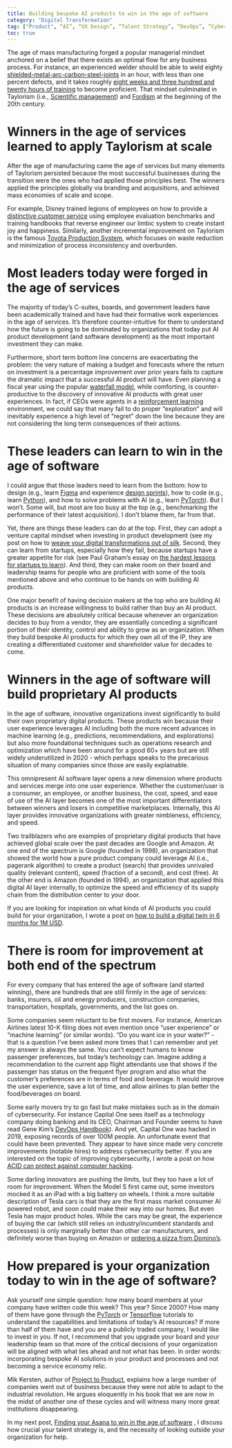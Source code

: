 ```yaml
---
title: Building bespoke AI products to win in the age of software
category: "Digital Transformation"
tag: ["Product", “AI”, “UX Design”, “Talent Strategy”, “DevOps”, “Cybersecurity”, “Outsourcing”]
toc: true
---
```


The age of mass manufacturing forged a popular managerial mindset anchored on a belief that there exists an optimal flow for any business process. For instance, an experienced welder should be able to weld eighty [shielded-metal-arc-carbon-steel-joints](https://en.wikipedia.org/wiki/Shielded_metal_arc_welding) in an hour, with less than one percent defects, and it takes roughly [eight weeks and three hundred and twenty hours of training](http://www.advancedweldingschool.com/projects/smaw-plate/) to become proficient. That mindset culminated in Taylorism (i.e., [Scientific management](https://en.wikipedia.org/wiki/Scientific_management)) and [Fordism](https://en.wikipedia.org/wiki/Fordism) at the beginning of the 20th century. 

# Winners in the age of services learned to apply Taylorism at scale

After the age of manufacturing came the age of services but many elements of Taylorism persisted because the most successful businesses during the transition were the ones who had applied those principles best. The winners applied the principles globally via branding and acquisitions, and achieved mass economies of scale and scope. 

For example, Disney trained legions of employees on how to provide a [distinctive customer service](https://www.disneyinstitute.com/about/expertise/customer-service/) using employee evaluation benchmarks and training handbooks that reverse engineer our limbic system to create instant joy and happiness. Similarly, another incremental improvement on Taylorism is the famous [Toyota Production System](https://en.wikipedia.org/wiki/Toyota_Production_System), which focuses on waste reduction and minimization of process inconsistency and overburden. 

# Most leaders today were forged in the age of services

The majority of today’s C-suites, boards, and government leaders have been academically trained and have had their formative work experiences in the age of services. It’s therefore counter-intuitive for them to understand how the future is going to be dominated by organizations that today put AI product development (and software development) as the most important investment they can make. 

Furthermore, short term bottom line concerns are exacerbating the problem: the very nature of making a budget and forecasts where the return on investment is a percentage improvement over prior years fails to capture the dramatic impact that a successful AI product will have. Even planning a fiscal year using the popular [waterfall model](https://en.wikipedia.org/wiki/Waterfall_model), while comforting, is counter-productive to the discovery of innovative AI products with great user experiences. In fact, if CEOs were agents in a [reinforcement learning](https://en.wikipedia.org/wiki/Reinforcement_learning) environment, we could say that many fail to do proper “exploration” and will inevitably experience a high level of “regret” down the line because they are not considering the long term consequences of their actions.

# These leaders can learn to win in the age of software

I could argue that those leaders need to learn from the bottom: how to design (e.g., learn [Figma](https://www.figma.com/) and experience [design sprints](https://www.gv.com/sprint/)), how to code (e.g., learn [Python](https://www.python.org/)), and how to solve problems with AI (e.g., learn [PyTorch](https://pytorch.org/)). But I won’t. Some will, but most are too busy at the top (e.g., benchmarking the performance of their latest acquisition). I don’t blame them, far from that.

Yet, there are things these leaders can do at the top. First, they can adopt a venture capital mindset when investing in product development (see my post on how to [weave your digital transformations out of silk](https://blog.dannycastonguay.com/digital%20transformation/weave-your-dx-out-of-silk/). Second, they can learn from startups, especially how they fail, because startups have a greater appetite for risk (see Paul Graham’s essay on [the hardest lessons for startups to learn](http://paulgraham.com/startuplessons.html)). And third, they can make room on their board and leadership teams for people who are proficient with some of the tools mentioned above and who continue to be hands on with building AI products.

One major benefit of having decision makers at the top who are building AI products is an increase willingness to build rather than buy an AI product. These decisions are absolutely critical because whenever an organization decides to buy from a vendor, they are essentially conceding a significant portion of their identity, control and ability to grow as an organization. When they build bespoke AI products for which they own all of the IP, they are creating a differentiated customer and shareholder value for decades to come. 

# Winners in the age of software will build proprietary AI products

In the age of software, innovative organizations invest significantly to build their own proprietary digital products. These products win because their user experience leverages AI including both the more recent advances in machine learning (e.g., predictions, recommendations, and explorations) but also more foundational techniques such as operations research and optimization which have been around for a good 60+ years but are still widely underutilized in 2020 - which perhaps speaks to the precarious situation of many companies since those are easily explainable. 

This omnipresent AI software layer opens a new dimension where products and services merge into one user experience. Whether the customer/user is a consumer, an employee, or another business, the cost, speed, and ease of use of the AI layer becomes one of the most important differentiators between winners and losers in competitive marketplaces. Internally, this AI layer provides innovative organizations with greater nimbleness, efficiency, and speed.

Two trailblazers who are examples of proprietary digital products that have achieved global scale over the past decades are Google and Amazon. At one end of the spectrum is Google (founded in 1998), an organization that showed the world how a pure product company could leverage AI (i.e., pagerank algorithm) to create a product (search) that provides unrivaled quality (relevant content), speed (fraction of a second), and cost (free). At the other end is Amazon (founded in 1994), an organization that applied this digital AI layer internally, to optimize the speed and efficiency of its supply chain from the distribution center to your door.

If you are looking for inspiration on what kinds of AI products you could build for your organization, I wrote a post on [how to build a digital twin in 6 months for 1M USD](https://blog.dannycastonguay.com/digital%20twin/deploy-a-digital-twin-in-6months-for-1MUSD/).

# There is room for improvement at both end of the spectrum

For every company that has entered the age of software (and started winning), there are hundreds that are still firmly in the age of services: banks, insurers, oil and energy producers, construction companies, transportation, hospitals, governments, and the list goes on. 

Some companies seem reluctant to be first movers. For instance, American Airlines latest 10-K filing does not even mention once “user experience” or “machine learning” (or similar words). “Do you want ice in your water?” - that is a question I’ve been asked more times that I can remember and yet my answer is always the same. You can’t expect humans to know passenger preferences, but today’s technology can. Imagine adding a recommendation to the current app flight attendants use that shows if the passenger has status on the frequent flyer program and also what the customer’s preferences are in terms of food and beverage. It would improve the user experience, save a lot of time, and allow airlines to plan better the food/beverages on board.

Some early movers try to go fast but make mistakes such as in the domain of cybersecurity. For instance Capital One sees itself as a technology company doing banking and its CEO, Chairman and Founder seems to have read Gene Kim’s [DevOps Handbook](https://www.amazon.com/DevOps-Handbook-World-Class-Reliability-Organizations/dp/1942788002)). And yet, Capital One was hacked in 2019, exposing records of over 100M people. An unfortunate event that could have been prevented. They appear to have since made very concrete improvements (notable hires) to address cybersecurity better. If you are interested on the topic of improving cybersecurity, I wrote a post on how [ACID can protect against computer hacking](https://blog.dannycastonguay.com/digital%20transformation/you've-been-hacked-ACID-might-help/). 

Some darling innovators are pushing the limits, but they too have a lot of room for improvement. When the Model S first came out, some investors mocked it as an iPad with a big battery on wheels. I think a more suitable description of Tesla cars is that they are the first mass market consumer AI powered robot, and soon could make their way into our homes. But even Tesla has major product holes. While the cars may be great, the experience of buying the car (which still relies on industry/incumbent standards and processes) is only marginally better than other car manufacturers, and definitely worse than buying on Amazon or [ordering a pizza from Domino’s](https://www.fastcompany.com/3030869/how-dominos-became-a-tech-company). 

# How prepared is your organization today to win in the age of software?

Ask yourself one simple question: how many board members at your company have written code this week? This year? Since 2000? How many of them have gone through the [PyTorch](https://pytorch.org/tutorials/) or [Tensorflow](https://www.tensorflow.org/tutorials) tutorials to understand the capabilities and limitations of today’s AI resources? If more than half of them have and you are a publicly traded company, I would like to invest in you. If not, I recommend that you upgrade your board and your leadership team so that more of the critical decisions of your organization will be aligned with what lies ahead and not what has been. In order words: incorporating bespoke AI solutions in your product and processes and not becoming a service economy relic.

Mik Kersten, author of [Project to Product](https://www.amazon.com/Project-Product-Survive-Disruption-Framework/dp/1942788398), explains how a large number of companies went out of business because they were not able to adapt to the industrial revolution. He argues eloquently in his book that we are now in the midst of another one of these cycles and will witness many more great institutions disappearing.

In my next post, [Finding your Asana to win in the age of software](https://blog.dannycastonguay.com/) , I discuss how crucial your talent strategy is, and the necessity of looking outside your organization for help.

